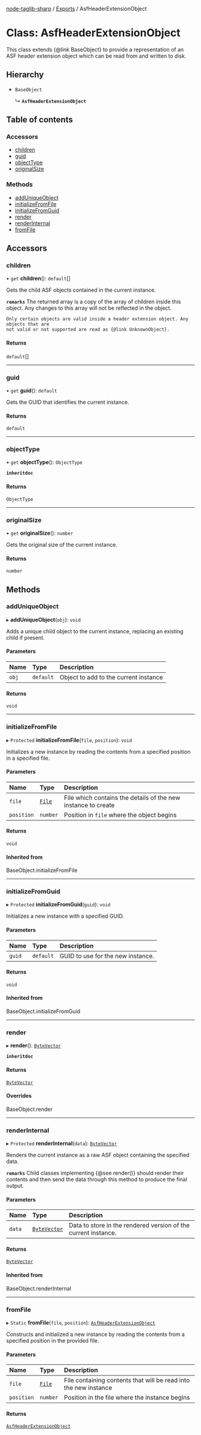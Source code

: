 [node-taglib-sharp](../README.md) / [Exports](../modules.md) / AsfHeaderExtensionObject

# Class: AsfHeaderExtensionObject

This class extends {@link BaseObject} to provide a representation of an ASF header extension
object which can be read from and written to disk.

## Hierarchy

- `BaseObject`

  ↳ **`AsfHeaderExtensionObject`**

## Table of contents

### Accessors

- [children](asfheaderextensionobject.md#children)
- [guid](asfheaderextensionobject.md#guid)
- [objectType](asfheaderextensionobject.md#objecttype)
- [originalSize](asfheaderextensionobject.md#originalsize)

### Methods

- [addUniqueObject](asfheaderextensionobject.md#adduniqueobject)
- [initializeFromFile](asfheaderextensionobject.md#initializefromfile)
- [initializeFromGuid](asfheaderextensionobject.md#initializefromguid)
- [render](asfheaderextensionobject.md#render)
- [renderInternal](asfheaderextensionobject.md#renderinternal)
- [fromFile](asfheaderextensionobject.md#fromfile)

## Accessors

### children

• `get` **children**(): `default`[]

Gets the child ASF objects contained in the current instance.

**`remarks`** The returned array is a copy of the array of children inside this object. Any
    changes to this array will not be reflected in the object.

    Only certain objects are valid inside a header extension object. Any objects that are
    not valid or not supported are read as {@link UnknownObject}.

#### Returns

`default`[]

___

### guid

• `get` **guid**(): `default`

Gets the GUID that identifies the current instance.

#### Returns

`default`

___

### objectType

• `get` **objectType**(): `ObjectType`

**`inheritdoc`**

#### Returns

`ObjectType`

___

### originalSize

• `get` **originalSize**(): `number`

Gets the original size of the current instance.

#### Returns

`number`

## Methods

### addUniqueObject

▸ **addUniqueObject**(`obj`): `void`

Adds a unique child object to the current instance, replacing an existing child if present.

#### Parameters

| Name | Type | Description |
| :------ | :------ | :------ |
| `obj` | `default` | Object to add to the current instance |

#### Returns

`void`

___

### initializeFromFile

▸ `Protected` **initializeFromFile**(`file`, `position`): `void`

Initializes a new instance by reading the contents from a specified position in a specified
file.

#### Parameters

| Name | Type | Description |
| :------ | :------ | :------ |
| `file` | [`File`](file.md) | File which contains the details of the new instance to create |
| `position` | `number` | Position in `file` where the object begins |

#### Returns

`void`

#### Inherited from

BaseObject.initializeFromFile

___

### initializeFromGuid

▸ `Protected` **initializeFromGuid**(`guid`): `void`

Initializes a new instance with a specified GUID.

#### Parameters

| Name | Type | Description |
| :------ | :------ | :------ |
| `guid` | `default` | GUID to use for the new instance. |

#### Returns

`void`

#### Inherited from

BaseObject.initializeFromGuid

___

### render

▸ **render**(): [`ByteVector`](bytevector.md)

**`inheritdoc`**

#### Returns

[`ByteVector`](bytevector.md)

#### Overrides

BaseObject.render

___

### renderInternal

▸ `Protected` **renderInternal**(`data`): [`ByteVector`](bytevector.md)

Renders the current instance as a raw ASF object containing the specified data.

**`remarks`** Child classes implementing {@see render()} should render their contents and then
    send the data through this method to produce the final output.

#### Parameters

| Name | Type | Description |
| :------ | :------ | :------ |
| `data` | [`ByteVector`](bytevector.md) | Data to store in the rendered version of the current instance. |

#### Returns

[`ByteVector`](bytevector.md)

#### Inherited from

BaseObject.renderInternal

___

### fromFile

▸ `Static` **fromFile**(`file`, `position`): [`AsfHeaderExtensionObject`](asfheaderextensionobject.md)

Constructs and initialized a new instance by reading the contents from a specified position
in the provided file.

#### Parameters

| Name | Type | Description |
| :------ | :------ | :------ |
| `file` | [`File`](file.md) | File containing contents that will be read into the new instance |
| `position` | `number` | Position in the file where the instance begins |

#### Returns

[`AsfHeaderExtensionObject`](asfheaderextensionobject.md)
